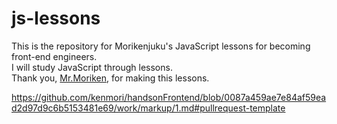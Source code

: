 # js-lessons
This is the repository for Morikenjuku's JavaScript lessons for becoming front-end engineers.<br>
I will study JavaScript through lessons.<br>
Thank you, [Mr.Moriken](https://github.com/kenmori), for making this lessons.<br>

https://github.com/kenmori/handsonFrontend/blob/0087a459ae7e84af59ead2d97d9c6b5153481e69/work/markup/1.md#pullrequest-template
